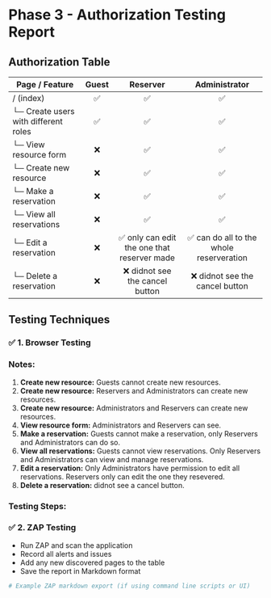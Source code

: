 # Phase 3 - Authorization Testing Report

## Authorization Table
| Page / Feature           | Guest | Reserver | Administrator |
|--------------------------|:-----:|:--------:|:-------------:|
| / (index)                | ✅    | ✅       | ✅            |
| └─ Create users with different roles    |  ✅   | ✅       | ✅            |
| └─ View resource form    | ❌    | ✅       | ✅            |
| └─ Create new resource   | ❌    | ✅       | ✅            |
| └─ Make a reservation    | ❌    | ✅       | ✅            |
| └─ View all reservations | ❌    | ✅       | ✅            |
| └─ Edit a reservation    | ❌    | ✅ only can edit the one that reserver made      | ✅  can do all to the whole reserveration     |
| └─ Delete a reservation  | ❌    | ❌ didnot see the cancel button      | ❌    didnot see the cancel button        |


## Testing Techniques

### ✅ 1. Browser Testing

### Notes:
1. **Create new resource:** Guests cannot create new resources.
2. **Create new resource:** Reservers and Administrators can create new resources.
3. **Create new resource:** Administrators and Reservers can create new resources.
4. **View resource form:** Administrators and Reservers can see.
5. **Make a reservation:** Guests cannot make a reservation, only Reservers and Administrators can do so.
6. **View all reservations:** Guests cannot view reservations. Only Reservers and Administrators can view and manage reservations.
7. **Edit a reservation:** Only Administrators have permission to edit all reservations. Reservers only can edit the one they resevered.
8. **Delete a reservation:** didnot see a cancel button.

### Testing Steps: 


### ✅ 2. ZAP Testing

- Run ZAP and scan the application
- Record all alerts and issues
- Add any new discovered pages to the table
- Save the report in Markdown format

```bash
# Example ZAP markdown export (if using command line scripts or UI)
